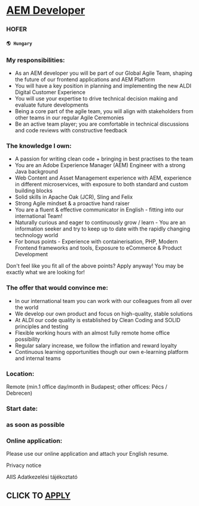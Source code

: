 # [AEM Developer](https://www.remotewlb.com/apply/aem-developer-59445)  
### HOFER  
#### `🌎 Hungary`  

### My responsibilities:

  * As an AEM developer you will be part of our Global Agile Team, shaping the future of our frontend applications and AEM Platform
  * You will have a key position in planning and implementing the new ALDI Digital Customer Experience
  * You will use your expertise to drive technical decision making and evaluate future developments
  * Being a core part of the agile team, you will align with stakeholders from other teams in our regular Agile Ceremonies
  * Be an active team player; you are comfortable in technical discussions and code reviews with constructive feedback

### The knowledge I own:

  * A passion for writing clean code + bringing in best practises to the team
  * You are an Adobe Experience Manager (AEM) Engineer with a strong Java background
  * Web Content and Asset Management experience with AEM, experience in different microservices, with exposure to both standard and custom building blocks
  * Solid skills in Apache Oak (JCR), Sling and Felix 
  * Strong Agile mindset & a proactive hand raiser
  * You are a fluent & effective communicator in English - fitting into our international Team!
  * Naturally curious and eager to continuously grow / learn - You are an information seeker and try to keep up to date with the rapidly changing technology world
  * For bonus points - Experience with containerisation, PHP, Modern Frontend frameworks and tools, Exposure to eCommerce & Product Development  

Don't feel like you fit all of the above points? Apply anyway! You may be exactly what we are looking for!

###  The offer that would convince me:

  * In our international team you can work with our colleagues from all over the world
  * We develop our own product and focus on high-quality, stable solutions
  * At ALDI our code quality is established by Clean Coding and SOLID principles and testing
  * Flexible working hours with an almost fully remote home office possibility
  * Regular salary increase, we follow the inflation and reward loyalty
  * Continuous learning opportunities though our own e-learning platform and internal teams

### Location:

​Remote (min.1 office day/month in Budapest; other offices: Pécs / Debrecen)

### Start date:

### as soon as possible

### Online application:

Please use our online application and attach your English resume.

Privacy notice

AIIS Adatkezelési tájékoztató

  
## CLICK TO [APPLY](https://www.remotewlb.com/apply/aem-developer-59445)

